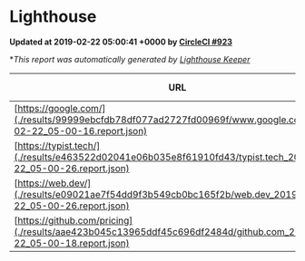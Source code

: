 
# Lighthouse

**Updated at 2019-02-22 05:00:41 +0000 by [CircleCI #923](https://circleci.com/gh/ItinerisLtd/lighthouse-keeper-example/923)**

**This report was automatically generated by [Lighthouse Keeper](https://github.com/itinerisltd/lighthouse-keeper)*

| URL | Performance | Accessibility | Best Practices | SEO | PWA | Updated At |
| --- | --- | --- | --- | --- | --- | --- |
| [https://google.com/](./results/99999ebcfdb78df077ad2727fd00969f/www.google.com_2019-02-22_05-00-16.report.json) | 0.96 | 0.71 | 0.93 | 0.8 | 0.58 | 2019-02-22T05:00:16.107Z |
| [https://typist.tech/](./results/e463522d02041e06b035e8f61910fd43/typist.tech_2019-02-22_05-00-26.report.json) | 1 |  |  |  |  | 2019-02-22T05:00:26.691Z |
| [https://web.dev/](./results/e09021ae7f54dd9f3b549cb0bc165f2b/web.dev_2019-02-22_05-00-26.report.json) | 0.92 | 0.93 | 1 | 0.91 | 1 | 2019-02-22T05:00:26.706Z |
| [https://github.com/pricing](./results/aae423b045c13965ddf45c696df2484d/github.com_2019-02-22_05-00-18.report.json) | 0.71 | 0.89 | 0.93 | 0.9 | 0.58 | 2019-02-22T05:00:18.090Z |
